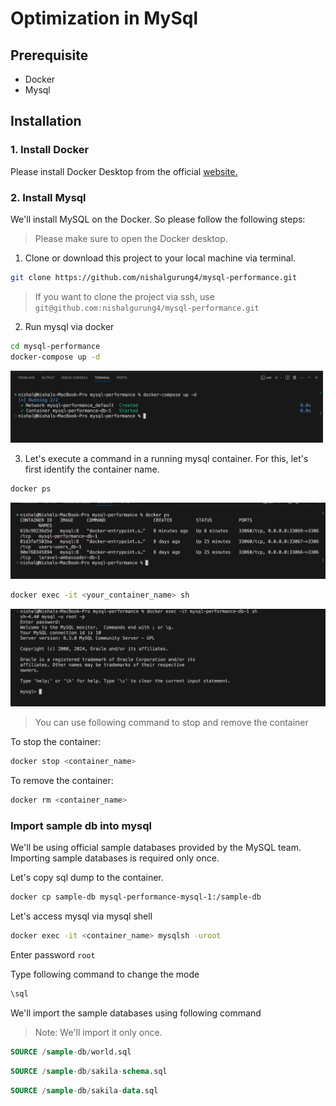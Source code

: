 # Optimization in MySql

## Prerequisite

- Docker
- Mysql

## Installation

### 1. Install Docker

Please install Docker Desktop from the official [website.](https://www.docker.com/products/docker-desktop/)

### 2. Install Mysql

We'll install MySQL on the Docker. So please follow the following steps:

> Please make sure to open the Docker desktop.

1. Clone or download this project to your local machine via terminal.

```sh
git clone https://github.com/nishalgurung4/mysql-performance.git
```

> If you want to clone the project via ssh, use `git@github.com:nishalgurung4/mysql-performance.git`

2. Run mysql via docker

```sh
cd mysql-performance
docker-compose up -d
```

![Docker compose](./img/docker-compose.png)

3. Let's execute a command in a running mysql container. For this, let's first identify the container name.

```sh
docker ps
```

![Docker-ps](./img/docker-ps.png)

```sh
docker exec -it <your_container_name> sh
```

![Docker-exec](./img/docker-exec.png)

> You can use following command to stop and remove the container

To stop the container:

```sh
docker stop <container_name>
```

To remove the container:

```sh
docker rm <container_name>
```

### Import sample db into mysql

We'll be using official sample databases provided by the MySQL team. Importing sample databases is required only once.

Let's copy sql dump to the container.

```sh
docker cp sample-db mysql-performance-mysql-1:/sample-db
```

Let's access mysql via mysql shell

```sh
docker exec -it <container_name> mysqlsh -uroot
```

Enter password `root`

Type following command to change the mode

```sh
\sql
```

We'll import the sample databases using following command

> Note: We'll import it only once.

```sql
SOURCE /sample-db/world.sql
```

```sql
SOURCE /sample-db/sakila-schema.sql
```

```sql
SOURCE /sample-db/sakila-data.sql
```
